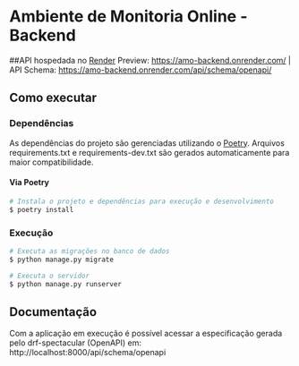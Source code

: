 # Ambiente de Monitoria Online - Backend
##API hospedada no [Render](https://render.com/)
Preview: https://amo-backend.onrender.com/ | API Schema: https://amo-backend.onrender.com/api/schema/openapi/
## Como executar
### Dependências
As dependências do projeto são gerenciadas utilizando o [Poetry](https://python-poetry.org). Arquivos requirements.txt e requirements-dev.txt são gerados automaticamente para maior compatibilidade.
#### Via Poetry
```bash
# Instala o projeto e dependências para execução e desenvolvimento
$ poetry install
```


### Execução
```bash
# Executa as migrações no banco de dados
$ python manage.py migrate

# Executa o servidor
$ python manage.py runserver
```

## Documentação
Com a aplicação em execução é possível acessar a especificação gerada pelo drf-spectacular (OpenAPI) em: http://localhost:8000/api/schema/openapi
